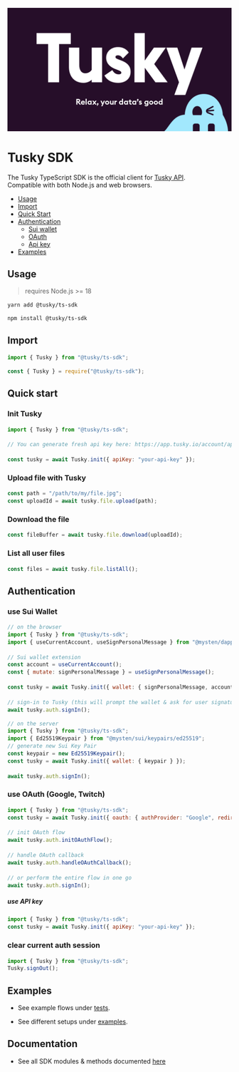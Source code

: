 <p align="center">
<img src="./og-image.png" alt="Logo">
</p>

# Tusky SDK

The Tusky TypeScript SDK is the official client for [Tusky API](https://docs.tusky.io/).\
Compatible with both Node.js and web browsers.

- [Usage](#usage)
- [Import](#import)
- [Quick Start](#quick-start)
- [Authentication](#authentication)
  - [Sui wallet](#use-sui-wallet)
  - [OAuth](#use-oauth-google-twitch)
  - [Api key](#use-api-key)
- [Examples](#examples)

## Usage

> requires Node.js >= 18

<CodeGroup>
  <CodeGroupItem title="yarn">

```console:no-line-numbers
yarn add @tusky/ts-sdk
```

  </CodeGroupItem>
  <CodeGroupItem title="npm">

```console:no-line-numbers
npm install @tusky/ts-sdk
```

  </CodeGroupItem>
</CodeGroup>

## Import

<CodeGroup>
  <CodeGroupItem title="ES Modules">

```js
import { Tusky } from "@tusky/ts-sdk";
```

  </CodeGroupItem>
  <CodeGroupItem title="CommonJS">

```js
const { Tusky } = require("@tusky/ts-sdk");
```

  </CodeGroupItem>
</CodeGroup>

## Quick start

### Init Tusky

```js
import { Tusky } from "@tusky/ts-sdk";

// You can generate fresh api key here: https://app.tusky.io/account/api-keys

const tusky = await Tusky.init({ apiKey: "your-api-key" });
```

### Upload file with Tusky

```js
const path = "/path/to/my/file.jpg";
const uploadId = await tusky.file.upload(path);
```

### Download the file

```js
const fileBuffer = await tusky.file.download(uploadId);
```

### List all user files

```js
const files = await tusky.file.listAll();
```

## Authentication

### use Sui Wallet

```js
// on the browser
import { Tusky } from "@tusky/ts-sdk";
import { useCurrentAccount, useSignPersonalMessage } from "@mysten/dapp-kit";

// Sui wallet extension
const account = useCurrentAccount();
const { mutate: signPersonalMessage } = useSignPersonalMessage();

const tusky = await Tusky.init({ wallet: { signPersonalMessage, account } });

// sign-in to Tusky (this will prompt the wallet & ask for user signature)
await tusky.auth.signIn();
```

```js
// on the server
import { Tusky } from "@tusky/ts-sdk";
import { Ed25519Keypair } from "@mysten/sui/keypairs/ed25519";
// generate new Sui Key Pair
const keypair = new Ed25519Keypair();
const tusky = await Tusky.init({ wallet: { keypair } });

await tusky.auth.signIn();
```

### use OAuth (Google, Twitch)

```js
import { Tusky } from "@tusky/ts-sdk";
const tusky = await Tusky.init({ oauth: { authProvider: "Google", redirectUri: "http://localhost:3000" } });

// init OAuth flow
await tusky.auth.initOAuthFlow();

// handle OAuth callback
await tusky.auth.handleOAuthCallback();

// or perform the entire flow in one go
await tusky.auth.signIn();
```

##### use API key

```js
import { Tusky } from "@tusky/ts-sdk";
const tusky = await Tusky.init({ apiKey: "your-api-key" });
```

### clear current auth session

```js
import { Tusky } from "@tusky/ts-sdk";
Tusky.signOut();
```

## Examples

- See example flows under [tests](src/__tests__).

- See different setups under [examples](examples).

## Documentation

- See all SDK modules & methods documented [here](DOCS.md)
